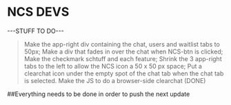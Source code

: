 # NCS DEVS

---STUFF TO DO---
> Make the app-right div containing the chat, users and waitlist tabs to 50px;
> Make a div that fades in over the chat when NCS-btn is clicked;
> Make the checkmark schtuff and each feature;
> Shrink the 3 app-right tabs to the left to allow the NCS icon a 50 x 50 px space;
> Put a clearchat icon under the empty spot of the chat tab when the chat tab is selected.
> Make the JS to do a browser-side clearchat (DONE)

##Everything needs to be done in order to push the next update
